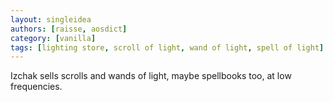 ```yaml
---
layout: singleidea
authors: [raisse, aosdict]
category: [vanilla]
tags: [lighting store, scroll of light, wand of light, spell of light]
---
```

Izchak sells scrolls and wands of light, maybe spellbooks too, at low frequencies.
